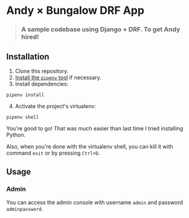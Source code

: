 # Andy × Bungalow DRF App

> ### A sample codebase using Django + DRF. To get Andy hired!

## Installation

1. Clone this repository.
2. [Install the `pipenv` tool](https://github.com/pypa/pipenv#installation) if necessary.
3. Install dependencies:

```
pipenv install
```

4. Activate the project's virtualenv:

```
pipenv shell
```

You're good to go! That was much easier than last time I tried installing Python.

Also, when you're done with the virtualenv shell, you can kill it with command `exit` or by pressing `Ctrl+D`.

## Usage

### Admin

You can access the admin console with username `admin` and password `adminpassword`.
